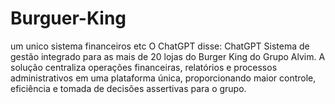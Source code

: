 # Burguer-King
um unico sistema financeiros etc O ChatGPT disse: ChatGPT Sistema de gestão integrado para as mais de 20 lojas do Burger King do Grupo Alvim. A solução centraliza operações financeiras, relatórios e processos administrativos em uma plataforma única, proporcionando maior controle, eficiência e tomada de decisões assertivas para o grupo.
